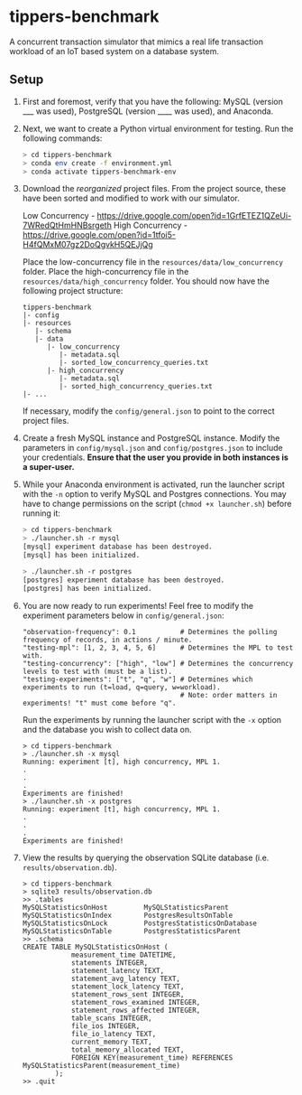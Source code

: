 # tippers-benchmark
A concurrent transaction simulator that mimics a real life transaction workload of an IoT based system on a database 
system.

## Setup
1. First and foremost, verify that you have the following: MySQL (version ___ was used), PostgreSQL (version ____ was used), and Anaconda.
2. Next, we want to create a Python virtual environment for testing. Run the following commands: 

     ```bash
     > cd tippers-benchmark
     > conda env create -f environment.yml
     > conda activate tippers-benchmark-env
     ```

3. Download the _reorganized_ project files. From the project source, these have been sorted and modified to work with our simulator.

    Low Concurrency - https://drive.google.com/open?id=1GrfETEZ1QZeUi-7WRedQtHmHNBsrgeth
    High Concurrency - https://drive.google.com/open?id=1tfoi5-H4fQMxM07gz2DoQgvkH5QEJjQg 

    Place the low-concurrency file in the `resources/data/low_concurrency` folder. Place the high-concurrency file in the `resources/data/high_concurrency` folder. You should now have the following project structure:
    ```
    tippers-benchmark
    |- config
    |- resources
       |- schema
       |- data
          |- low_concurrency
             |- metadata.sql
             |- sorted_low_concurrency_queries.txt
          |- high_concurrency
             |- metadata.sql
             |- sorted_high_concurrency_queries.txt
    |- ...
    ```
    
    If necessary, modify the `config/general.json` to point to the correct project files.

5. Create a fresh MySQL instance and PostgreSQL instance. Modify the parameters in `config/mysql.json` and `config/postgres.json` to include your credentials. **Ensure that the user you provide in both instances is a super-user.**

6. While your Anaconda environment is activated, run the launcher script with the `-n` option to verify MySQL and Postgres connections. You may have to change permissions on the script (`chmod +x launcher.sh`) before running it:

    ```bash
    > cd tippers-benchmark
    > ./launcher.sh -r mysql
    [mysql] experiment database has been destroyed.
    [mysql] has been initialized.
 
    > ./launcher.sh -r postgres
    [postgres] experiment database has been destroyed.
    [postgres] has been initialized.
    ```
    
7. You are now ready to run experiments! Feel free to modify the experiment parameters below in `config/general.json`:
    ```
    "observation-frequency": 0.1           # Determines the polling frequency of records, in actions / minute.
    "testing-mpl": [1, 2, 3, 4, 5, 6]      # Determines the MPL to test with.
    "testing-concurrency": ["high", "low"] # Determines the concurrency levels to test with (must be a list). 
    "testing-experiments": ["t", "q", "w"] # Determines which experiments to run (t=load, q=query, w=workload).
                                           # Note: order matters in experiments! "t" must come before "q".
    ```
    
    Run the experiments by running the launcher script with the `-x` option and the database you wish to collect data on.
    ```
    > cd tippers-benchmark
    > ./launcher.sh -x mysql 
    Running: experiment [t], high concurrency, MPL 1.
    .
    .
    .
    Experiments are finished!
    > ./launcher.sh -x postgres
    Running: experiment [t], high concurrency, MPL 1.
    .
    .
    .    
    Experiments are finished!
    ```
    
8. View the results by querying the observation SQLite database (i.e. `results/observation.db`).

    ```
    > cd tippers-benchmark
    > sqlite3 results/observation.db
    >> .tables
    MySQLStatisticsOnHost         MySQLStatisticsParent       
    MySQLStatisticsOnIndex        PostgresResultsOnTable      
    MySQLStatisticsOnLock         PostgresStatisticsOnDatabase
    MySQLStatisticsOnTable        PostgresStatisticsParent    
    >> .schema
    CREATE TABLE MySQLStatisticsOnHost (
                measurement_time DATETIME,
                statements INTEGER,
                statement_latency TEXT,
                statement_avg_latency TEXT,
                statement_lock_latency TEXT,
                statement_rows_sent INTEGER,
                statement_rows_examined INTEGER,
                statement_rows_affected INTEGER,
                table_scans INTEGER,
                file_ios INTEGER,
                file_io_latency TEXT,
                current_memory TEXT,
                total_memory_allocated TEXT,
                FOREIGN KEY(measurement_time) REFERENCES MySQLStatisticsParent(measurement_time)
            );
    >> .quit
    ```
